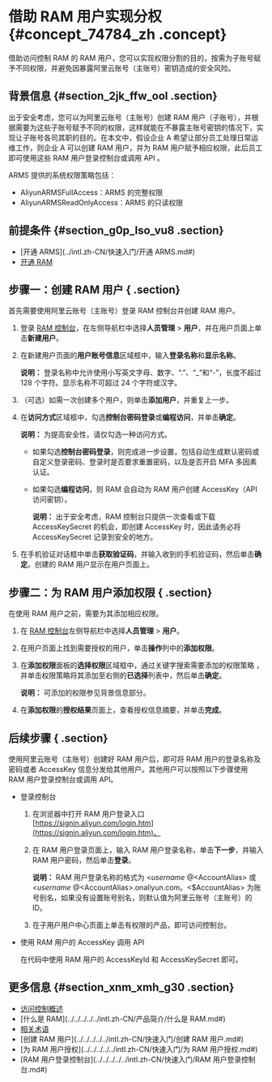 # 借助 RAM 用户实现分权 {#concept_74784_zh .concept}

借助访问控制 RAM 的 RAM 用户，您可以实现权限分割的目的，按需为子账号赋予不同权限，并避免因暴露阿里云账号（主账号）密钥造成的安全风险。

## 背景信息 {#section_2jk_ffw_ool .section}

出于安全考虑，您可以为阿里云账号（主账号）创建 RAM 用户（子账号），并根据需要为这些子账号赋予不同的权限，这样就能在不暴露主账号密钥的情况下，实现让子账号各司其职的目的。在本文中，假设企业 A 希望让部分员工处理日常运维工作，则企业 A 可以创建 RAM 用户，并为 RAM 用户赋予相应权限，此后员工即可使用这些 RAM 用户登录控制台或调用 API 。

ARMS 提供的系统权限策略包括：

-   AliyunARMSFullAccess：ARMS 的完整权限
-   AliyunARMSReadOnlyAccess：ARMS 的只读权限

## 前提条件 {#section_g0p_lso_vu8 .section}

-   [开通 ARMS](../intl.zh-CN/快速入门/开通 ARMS.md#)
-   [开通 RAM](../../../../../intl.zh-CN/产品定价/开通方法.md#)

## 步骤一：创建 RAM 用户 { .section}

首先需要使用阿里云账号（主账号）登录 RAM 控制台并创建 RAM 用户。

1.  登录 [RAM 控制台](http://ram.console.aliyun.com)，在左侧导航栏中选择**人员管理** \> **用户**，并在用户页面上单击**新建用户**。
2.  在新建用户页面的**用户账号信息**区域框中，输入**登录名称**和**显示名称**。

    **说明：** 登录名称中允许使用小写英文字母、数字、“.”、“\_”和“-”，长度不超过 128 个字符。显示名称不可超过 24 个字符或汉字。

3.  （可选）如需一次创建多个用户，则单击**添加用户**，并重复上一步。
4.  在**访问方式**区域框中，勾选**控制台密码登录**或**编程访问**，并单击**确定**。

    **说明：** 为提高安全性，请仅勾选一种访问方式。

    -   如果勾选**控制台密码登录**，则完成进一步设置，包括自动生成默认密码或自定义登录密码、登录时是否要求重置密码，以及是否开启 MFA 多因素认证。
    -   如果勾选**编程访问**，则 RAM 会自动为 RAM 用户创建 AccessKey（API 访问密钥）。

        **说明：** 出于安全考虑，RAM 控制台只提供一次查看或下载 AccessKeySecret 的机会，即创建 AccessKey 时，因此请务必将 AccessKeySecret 记录到安全的地方。

5.  在手机验证对话框中单击**获取验证码**，并输入收到的手机验证码，然后单击**确定**。创建的 RAM 用户显示在用户页面上。

## 步骤二：为 RAM 用户添加权限 { .section}

在使用 RAM 用户之前，需要为其添加相应权限。

1.  在 [RAM 控制台](http://ram.console.aliyun.com)左侧导航栏中选择**人员管理** \> **用户**。
2.  在用户页面上找到需要授权的用户，单击**操作**列中的**添加权限**。
3.  在**添加权限**面板的**选择权限**区域框中，通过关键字搜索需要添加的权限策略 ，并单击权限策略将其添加至右侧的**已选择**列表中，然后单击**确定**。

    **说明：** 可添加的权限参见背景信息部分。

4.  在**添加权限**的**授权结果**页面上，查看授权信息摘要，并单击**完成**。

## 后续步骤 { .section}

使用阿里云账号（主账号）创建好 RAM 用户后，即可将 RAM 用户的登录名称及密码或者 AccessKey 信息分发给其他用户。其他用户可以按照以下步骤使用 RAM 用户登录控制台或调用 API。

-   登录控制台
    1.  在浏览器中打开 RAM 用户登录入口 [https://signin.aliyun.com/login.htm](https://signin.aliyun.com/login.htm)。
    2.  在 RAM 用户登录页面上，输入 RAM 用户登录名称，单击**下一步**，并输入 RAM 用户密码，然后单击**登录**。

        **说明：** RAM 用户登录名称的格式为 <$username\>@<$AccountAlias\> 或 <$username\>@<$AccountAlias\>.onaliyun.com。<$AccountAlias\> 为账号别名，如果没有设置账号别名，则默认值为阿里云账号（主账号）的 ID。

    3.  在子用户用户中心页面上单击有权限的产品，即可访问控制台。
-   使用 RAM 用户的 AccessKey 调用 API

    在代码中使用 RAM 用户的 AccessKeyId 和 AccessKeySecret 即可。


## 更多信息 {#section_xnm_xmh_g30 .section}

-   [访问控制概述](intl.zh-CN/访问控制/访问控制概述.md#)
-   [什么是 RAM](../../../../../intl.zh-CN/产品简介/什么是 RAM.md#)
-   [相关术语](../../../../../intl.zh-CN/产品简介/相关术语.md#)
-   [创建 RAM 用户](../../../../../intl.zh-CN/快速入门/创建 RAM 用户.md#)
-   [为 RAM 用户授权](../../../../../intl.zh-CN/快速入门/为 RAM 用户授权.md#)
-   [RAM 用户登录控制台](../../../../../intl.zh-CN/快速入门/RAM 用户登录控制台.md#)

